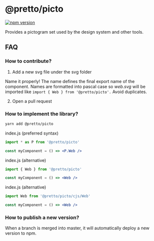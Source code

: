 # @pretto/picto

[![npm version](https://img.shields.io/npm/v/@pretto/picto.svg?style=flat)](https://www.npmjs.com/package/@pretto/picto)

Provides a pictogram set used by the design system and other tools.

## FAQ

### How to contribute?

1. Add a new svg file under the svg folder

Name it properly! The name defines the final export name of the component. Names are formatted into pascal case so *web.svg* will be imported like `import { Web } from '@pretto/picto'.` Avoid duplicates.

2. Open a pull request

### How to implement the library?

```sh
yarn add @pretto/picto
```

index.js (preferred syntax)

```jsx
import * as P from '@pretto/picto'

const myComponent = () => <P.Web />
```

index.js (alternative)

```jsx
import { Web } from '@pretto/picto'

const myComponent = () => <Web />
```

index.js (alternative)

```jsx
import Web from '@pretto/picto/cjs/Web'

const myComponent = () => <Web />
```

### How to publish a new version?

When a branch is merged into master, it will automatically deploy a new version to npm.
